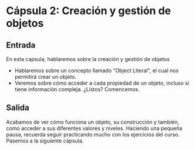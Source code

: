 # Cápsula 2: Creación y gestión de objetos

## Entrada

En esta capsula, hablaremos sobre la creación y gestión de objetos
- Hablaremos sobre un concepto llamado "Object Literal", el cual nos permitirá crear un objeto.
- Veremos sobre cómo acceder a cada propiedad de un objeto, incluso si tiene información compleja.
¿Listos? Comencemos.

## Salida
Acabamos de ver cómo funciona un objeto, su construcción y también, como acceder a sus diferentes valores y niveles.
Haciendo una pequeña pausa, recuerda seguir practicando mucho con los ejercicios del curso. Pasemos a la siguiente cápsula.